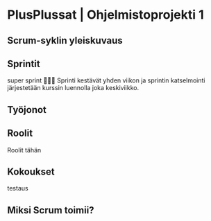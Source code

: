 # PlusPlussat | Ohjelmistoprojekti 1

## Scrum-syklin yleiskuvaus

## Sprintit
super sprint 🏃🏻‍♂️
Sprinti kestävät yhden viikon ja sprintin katselmointi järjestetään kurssin luennolla joka keskiviikko.
## Työjonot

## Roolit
Roolit tähän

## Kokoukset
testaus

## Miksi Scrum toimii?
